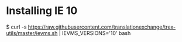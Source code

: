 # Installing IE 10

  $ curl -s https://raw.githubusercontent.com/translationexchange/trex-utils/master/ievms.sh | IEVMS_VERSIONS='10' bash 
  
  
